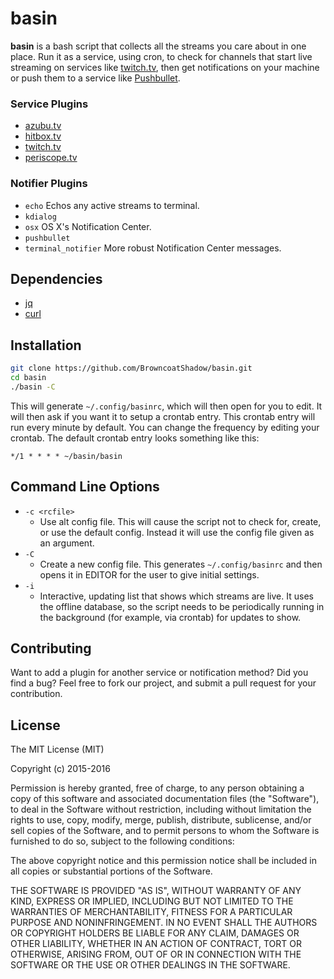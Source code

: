 basin
=========
**basin** is a bash script that collects all the streams you care about in one
place. Run it as a service, using cron, to check for channels that start live
streaming on services like [twitch.tv](http://twitch.tv), then get notifications
on your machine or push them to a service like
[Pushbullet](https://pushbullet.com).


### Service Plugins
- [azubu.tv](http://azubu.tv)
- [hitbox.tv](http://hitbox.tv)
- [twitch.tv](http://twitch.tv)
- [periscope.tv](https://periscope.tv)


### Notifier Plugins
- `echo` Echos any active streams to terminal.
- `kdialog`
- `osx` OS X's Notification Center.
- `pushbullet`
- `terminal_notifier` More robust Notification Center messages.


## Dependencies
- [jq](http://stedolan.github.io/jq/)
- [curl](http://curl.haxx.se/)


## Installation
```bash
git clone https://github.com/BrowncoatShadow/basin.git
cd basin
./basin -C
```
This will generate `~/.config/basinrc`, which will then open for you to edit.
It will then ask if you want it to setup a crontab entry. This crontab entry
will run every minute by default. You can change the frequency by editing your
crontab. The default crontab entry looks something like this:
```
*/1 * * * * ~/basin/basin
```


## Command Line Options
- `-c <rcfile>`
  - Use alt config file. This will cause the script not to check for, create, or
    use the default config. Instead it will use the config file given as an
    argument.
- `-C`
  - Create a new config file. This generates `~/.config/basinrc` and then opens
    it in EDITOR for the user to give initial settings.
- `-i`
  - Interactive, updating list that shows which streams are live. It uses the
    offline database, so the script needs to be periodically running in the
    background (for example, via crontab) for updates to show.


## Contributing
Want to add a plugin for another service or notification method? Did you find a
bug? Feel free to fork our project, and submit a pull request for your
contribution.


## License
The MIT License (MIT)

Copyright (c) 2015-2016

Permission is hereby granted, free of charge, to any person obtaining a copy
of this software and associated documentation files (the "Software"), to deal
in the Software without restriction, including without limitation the rights
to use, copy, modify, merge, publish, distribute, sublicense, and/or sell
copies of the Software, and to permit persons to whom the Software is
furnished to do so, subject to the following conditions:

The above copyright notice and this permission notice shall be included in all
copies or substantial portions of the Software.

THE SOFTWARE IS PROVIDED "AS IS", WITHOUT WARRANTY OF ANY KIND, EXPRESS OR
IMPLIED, INCLUDING BUT NOT LIMITED TO THE WARRANTIES OF MERCHANTABILITY,
FITNESS FOR A PARTICULAR PURPOSE AND NONINFRINGEMENT. IN NO EVENT SHALL THE
AUTHORS OR COPYRIGHT HOLDERS BE LIABLE FOR ANY CLAIM, DAMAGES OR OTHER
LIABILITY, WHETHER IN AN ACTION OF CONTRACT, TORT OR OTHERWISE, ARISING FROM,
OUT OF OR IN CONNECTION WITH THE SOFTWARE OR THE USE OR OTHER DEALINGS IN THE
SOFTWARE.
